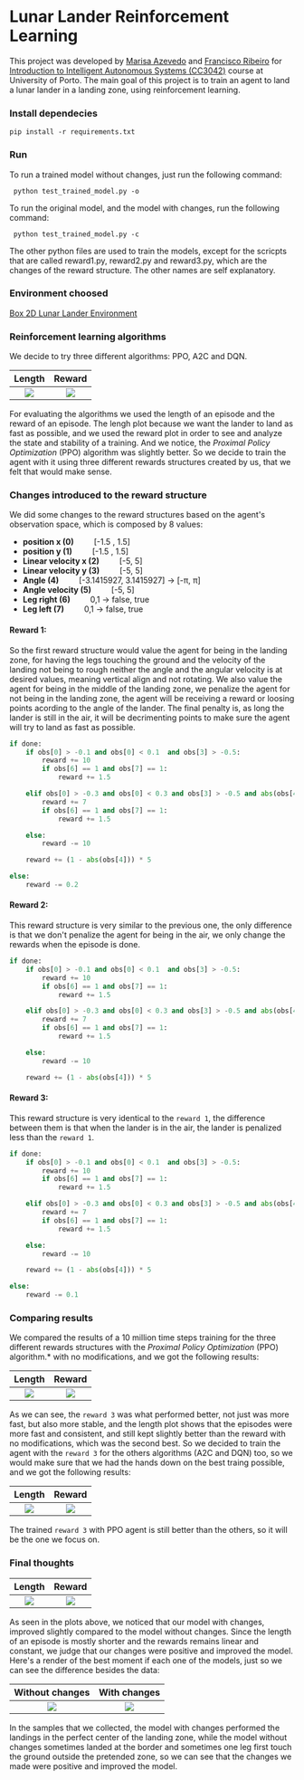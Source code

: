 # Lunar Lander Reinforcement Learning
This project was developed by [Marisa Azevedo](https://github.com/marisaazevedo) and [Francisco Ribeiro](https://github.com/franciscoribeiro2003) for [Introduction to Intelligent Autonomous Systems (CC3042)](https://sigarra.up.pt/fcup/en/ucurr_geral.ficha_uc_view?pv_ocorrencia_id=529876) course at University of Porto. The main goal of this project is to train an agent to land a lunar lander in a landing zone, using reinforcement learning.
### Install dependecies

``` pip install -r requirements.txt ```

### Run

To run a trained model without changes, just run the following command:

``` python test_trained_model.py -o```

To run the original model, and the model with changes, run the following command:

``` python test_trained_model.py -c```

The other python files are used to train the models, except for the scricpts that are called reward1.py, reward2.py and reward3.py, which are the changes of the reward structure. The other names are self explanatory.

### Environment choosed

[Box 2D Lunar Lander Environment](https://gymnasium.farama.org/environments/box2d/lunar_lander/)

### Reinforcement learning algorithms

We decide to try three different algorithms: PPO, A2C and DQN.

Length                     |  Reward
:-------------------------:|:-------------------------:
![](imgs_gifs/1.1.png)     |  ![](imgs_gifs/1.2.png)

For evaluating the algorithms we used the length of an episode and the reward of an episode. The lengh plot because we want the lander to land as fast as possible, and we used the reward plot in order to see and analyze the state and stability of a training.
And we notice, the *Proximal Policy Optimization* (PPO) algorithm was slightly better.
So we decide to train the agent with it using three different rewards structures created by us, that we felt that would make sense.

### Changes introduced to the reward structure
We did some changes to the reward structures based on the agent's observation space, which is composed by 8 values:

- **position x (0)**
        [-1.5 , 1.5]
- **position y (1)**
        [-1.5 , 1.5]
- **Linear velocity x (2)**
        [-5, 5]
- **Linear velocity y (3)**
        [-5, 5]
- **Angle (4)**
        [-3.1415927, 3.1415927] -> [-π, π]
- **Angle velocity (5)**
        [-5, 5]
- **Leg right (6)**
        0,1 -> false, true
- **Leg left (7)**
        0,1 -> false, true

#### Reward 1:

So the first reward structure would value the agent for being in the landing zone, for having the legs touching the ground and the velocity of the landing not being to rough neither the angle and the angular velocity is at desired values, meaning vertical align and not rotating. We also value the agent for being in the middle of the landing zone, we penalize the agent for not being in the landing zone, the agent will be receiving a reward or loosing points acording to the angle of the lander. The final penalty is, as long the lander is still in the air, it will be decrimenting points to make sure the agent will try to land as fast as possible.

```py
if done:
    if obs[0] > -0.1 and obs[0] < 0.1  and obs[3] > -0.5:
        reward += 10
        if obs[6] == 1 and obs[7] == 1:
            reward += 1.5

    elif obs[0] > -0.3 and obs[0] < 0.3 and obs[3] > -0.5 and abs(obs[4]) < 0.5 and abs(obs[5]) < 0.05:
        reward += 7
        if obs[6] == 1 and obs[7] == 1:
            reward += 1.5

    else:
        reward -= 10

    reward += (1 - abs(obs[4])) * 5

else:
    reward -= 0.2
```

#### Reward 2:

This reward structure is very similar to the previous one, the only difference is that we don't penalize the agent for being in the air, we only change the rewards when the episode is done.

```py
if done:
    if obs[0] > -0.1 and obs[0] < 0.1  and obs[3] > -0.5:
        reward += 10
        if obs[6] == 1 and obs[7] == 1:
            reward += 1.5

    elif obs[0] > -0.3 and obs[0] < 0.3 and obs[3] > -0.5 and abs(obs[4]) < 0.5 and abs(obs[5]) < 0.05:
        reward += 7
        if obs[6] == 1 and obs[7] == 1:
            reward += 1.5

    else:
        reward -= 10

    reward += (1 - abs(obs[4])) * 5
```

#### Reward 3:

This reward structure is very identical to the `reward 1`, the difference between them is that when the lander is in the air, the lander is penalized less than the `reward 1`.


```py
if done:
    if obs[0] > -0.1 and obs[0] < 0.1  and obs[3] > -0.5:
        reward += 10
        if obs[6] == 1 and obs[7] == 1:
            reward += 1.5

    elif obs[0] > -0.3 and obs[0] < 0.3 and obs[3] > -0.5 and abs(obs[4]) < 0.5 and abs(obs[5]) < 0.05:
        reward += 7
        if obs[6] == 1 and obs[7] == 1:
            reward += 1.5

    else:
        reward -= 10

    reward += (1 - abs(obs[4])) * 5

else:
    reward -= 0.1
```

### Comparing results

We compared the results of a 10 million time steps training for the three different rewards structures with the *Proximal Policy Optimization* (PPO) algorithm.* with no modifications, and we got the following results:

Length             |  Reward
:-------------------------:|:-------------------------:
![](imgs_gifs/2.1.png)  |  ![](imgs_gifs/2.2.png)

As we can see, the `reward 3` was what performed better, not just was more fast, but also more stable, and the length plot shows that the episodes were more fast and consistent, and still kept slightly better than the reward with no modifications, which was the second best.
So we decided to train the agent with the `reward 3` for the others algorithms (A2C and DQN) too, so we would make sure that we had the hands down on the best traing possible, and we got the following results:

Length             |  Reward
:-------------------------:|:-------------------------:
![](imgs_gifs/3.1.png)  |  ![](imgs_gifs/3.2.png)


The trained `reward 3` with PPO agent is still better than the others, so it will be the one we focus on.

### Final thoughts

Length             |  Reward
:-------------------------:|:-------------------------:
![](imgs_gifs/4.1.png)  |  ![](imgs_gifs/4.2.png)

As seen in the plots above, we noticed that our model with changes, improved slightly compared to the model without changes. Since the length of an episode is mostly shorter and the rewards remains linear and constant, we judge that our changes were positive and improved the model. Here's a render of the best moment if each one of the models, just so we can see the difference besides the data:

| Without changes | With changes |
|:---:|:---:|
|![](imgs_gifs/PPO_no_modifications.gif)|![](imgs_gifs/PPO_custom_reward.gif)|

In the samples that we collected, the model with changes performed the landings in the perfect center of the landing zone, while the model without changes sometimes landed at the border and sometimes one leg first touch the ground outside the pretended zone, so we can see that the changes we made were positive and improved the model.
